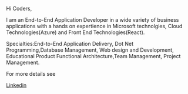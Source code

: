 Hi Coders,


I am an End-to-End Application Developer in a wide variety of business applications with a hands on expertience in Microsoft technolgies, Cloud Technologies(Azure) and Front End Technologies(React).

Specialties:End-to-End Application Delivery, Dot Net Programming,Database Management, Web design and Development, Educational Product Functional Architecture,Team Management, Project Management.

For more details see 

[Linkedin](https://www.linkedin.com/in/neerajsrivastava89/)

